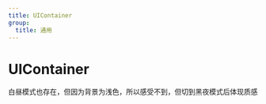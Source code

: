 ```yaml
---
title: UIContainer
group:
  title: 通用
---
```


# UIContainer

白昼模式也存在，但因为背景为浅色，所以感受不到，但切到黑夜模式后体现质感

<code src="./example/demo2.tsx"></code>
